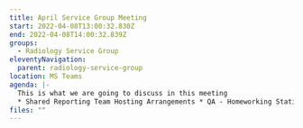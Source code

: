 ```yaml
---
title: April Service Group Meeting
start: 2022-04-08T13:00:32.830Z
end: 2022-04-08T14:00:32.839Z
groups:
  - Radiology Service Group
eleventyNavigation:
  parent: radiology-service-group
location: MS Teams
agenda: |-
  This is what we are going to discuss in this meeting
  * Shared Reporting Team Hosting Arrangements * QA - Homeworking Stations
files: ""
---
```

